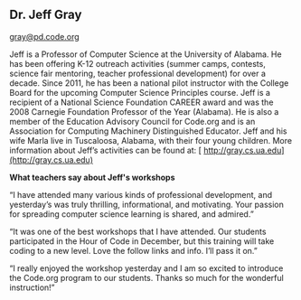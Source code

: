 ## Dr. Jeff Gray

[gray@pd.code.org](mailto:gray@pd.code.org)

Jeff is a Professor of Computer Science at the University of Alabama. He has been offering K-12 outreach activities (summer camps, contests, science fair mentoring, teacher professional development) for over a decade. Since 2011, he has been a national pilot instructor with the College Board for the upcoming Computer Science Principles course. Jeff is a recipient of a National Science Foundation CAREER award and was the 2008 Carnegie Foundation Professor of the Year (Alabama). He is also a member of the Education Advisory Council for Code.org and is an Association for Computing Machinery Distinguished Educator. Jeff and his wife Marla live in Tuscaloosa, Alabama, with their four young children. More information about Jeff’s activities can be found at: [ http://gray.cs.ua.edu](http://gray.cs.ua.edu)

**What teachers say about Jeff's workshops**

“I have attended many various kinds of professional development, and yesterday’s was truly thrilling, informational, and motivating. Your passion for spreading computer science learning is shared, and admired.”

“It was one of the best workshops that I have attended. Our students participated in the Hour of Code in December, but this training will take coding to a new level. Love the follow links and info. I’ll pass it on.”

“I really enjoyed the workshop yesterday and I am so excited to introduce the Code.org program to our students. Thanks so much for the wonderful instruction!”

